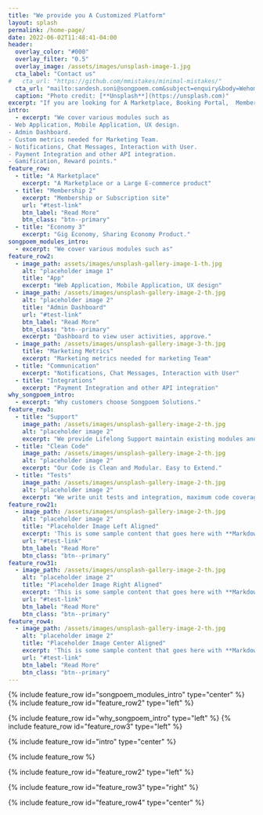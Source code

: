 ```yaml
---
title: "We provide you A Customized Platform"
layout: splash
permalink: /home-page/
date: 2022-06-02T11:48:41-04:00
header:
  overlay_color: "#000"
  overlay_filter: "0.5"
  overlay_image: /assets/images/unsplash-image-1.jpg
  cta_label: "Contact us"
#   cta_url: "https://github.com/mmistakes/minimal-mistakes/"
  cta_url: "mailto:sandesh.soni@songpoem.com&subject=enquiry&body=Wehomepage"
  caption: "Photo credit: [**Unsplash**](https://unsplash.com)"
excerpt: "If you are looking for A Marketplace, Booking Portal,  Membership or Subscription site, SAAS"
intro: 
  - excerpt: "We cover various modules such as
- Web Application, Mobile Application, UX design.
- Admin Dashboard.
- Custom metrics needed for Marketing Team.
- Notifications, Chat Messages, Interaction with User.
- Payment Integration and other API integration.
- Gamification, Reward points."
feature_row:
  - title: "A Marketplace"
    excerpt: "A Marketplace or a Large E-commerce product"
  - title: "Membership 2"
    excerpt: "Membership or Subscription site"
    url: "#test-link"
    btn_label: "Read More"
    btn_class: "btn--primary"
  - title: "Economy 3"
    excerpt: "Gig Economy, Sharing Economy Product."
songpoem_modules_intro: 
  - excerpt: "We cover various modules such as"
feature_row2:
  - image_path: assets/images/unsplash-gallery-image-1-th.jpg
    alt: "placeholder image 1"
    title: "App"
    excerpt: "Web Application, Mobile Application, UX design"
  - image_path: /assets/images/unsplash-gallery-image-2-th.jpg
    alt: "placeholder image 2"
    title: "Admin Dashboard"
    url: "#test-link"
    btn_label: "Read More"
    btn_class: "btn--primary"
    excerpt: "Dashboard to view user activities, approve."
  - image_path: /assets/images/unsplash-gallery-image-3-th.jpg
    title: "Marketing Metrics"
    excerpt: "Marketing metrics needed for marketing Team"
  - title: "Communication"
    excerpt: "Notifications, Chat Messages, Interaction with User"
  - title: "Integrations"
    excerpt: "Payment Integration and other API integration"
why_songpoem_intro: 
  - excerpt: "Why customers choose Songpoem Solutions."
feature_row3:
  - title: "Support"
    image_path: /assets/images/unsplash-gallery-image-2-th.jpg
    alt: "placeholder image 2"
    excerpt: "We provide Lifelong Support maintain existing modules and future additions."
  - title: "Clean Code"
    image_path: /assets/images/unsplash-gallery-image-2-th.jpg
    alt: "placeholder image 2"
    excerpt: "Our Code is Clean and Modular. Easy to Extend."
  - title: "Tests"
    image_path: /assets/images/unsplash-gallery-image-2-th.jpg
    alt: "placeholder image 2"
    excerpt: "We write unit tests and integration, maximum code coverage."
feature_row21:
  - image_path: /assets/images/unsplash-gallery-image-2-th.jpg
    alt: "placeholder image 2"
    title: "Placeholder Image Left Aligned"
    excerpt: 'This is some sample content that goes here with **Markdown** formatting. Left aligned with `type="left"`'
    url: "#test-link"
    btn_label: "Read More"
    btn_class: "btn--primary"
feature_row31:
  - image_path: /assets/images/unsplash-gallery-image-2-th.jpg
    alt: "placeholder image 2"
    title: "Placeholder Image Right Aligned"
    excerpt: 'This is some sample content that goes here with **Markdown** formatting. Right aligned with `type="right"`'
    url: "#test-link"
    btn_label: "Read More"
    btn_class: "btn--primary"
feature_row4:
  - image_path: /assets/images/unsplash-gallery-image-2-th.jpg
    alt: "placeholder image 2"
    title: "Placeholder Image Center Aligned"
    excerpt: 'This is some sample content that goes here with **Markdown** formatting. Centered with `type="center"`'
    url: "#test-link"
    btn_label: "Read More"
    btn_class: "btn--primary"
---
```


{% include feature_row id="songpoem_modules_intro" type="center" %}
{% include feature_row id="feature_row2" type="left" %}

{% include feature_row id="why_songpoem_intro" type="left" %}
{% include feature_row id="feature_row3" type="left" %}

{% include feature_row id="intro" type="center" %}


{% include feature_row %}

<!-- {% include feature_row id="songpoem_modules" type="center" %}
{% include feature_row id="why_songpoem" type="left" %} -->

{% include feature_row id="feature_row2" type="left" %}

{% include feature_row id="feature_row3" type="right" %}

{% include feature_row id="feature_row4" type="center" %}